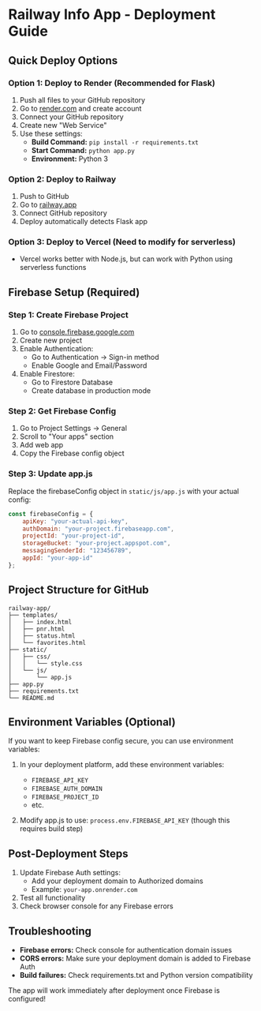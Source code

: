 # Railway Info App - Deployment Guide

## Quick Deploy Options

### Option 1: Deploy to Render (Recommended for Flask)
1. Push all files to your GitHub repository
2. Go to [render.com](https://render.com) and create account
3. Connect your GitHub repository
4. Create new "Web Service"
5. Use these settings:
   - **Build Command:** `pip install -r requirements.txt`
   - **Start Command:** `python app.py`
   - **Environment:** Python 3

### Option 2: Deploy to Railway
1. Push to GitHub
2. Go to [railway.app](https://railway.app)
3. Connect GitHub repository
4. Deploy automatically detects Flask app

### Option 3: Deploy to Vercel (Need to modify for serverless)
- Vercel works better with Node.js, but can work with Python using serverless functions

## Firebase Setup (Required)

### Step 1: Create Firebase Project
1. Go to [console.firebase.google.com](https://console.firebase.google.com)
2. Create new project
3. Enable Authentication:
   - Go to Authentication → Sign-in method
   - Enable Google and Email/Password
4. Enable Firestore:
   - Go to Firestore Database
   - Create database in production mode

### Step 2: Get Firebase Config
1. Go to Project Settings → General
2. Scroll to "Your apps" section
3. Add web app
4. Copy the Firebase config object

### Step 3: Update app.js
Replace the firebaseConfig object in `static/js/app.js` with your actual config:

```javascript
const firebaseConfig = {
    apiKey: "your-actual-api-key",
    authDomain: "your-project.firebaseapp.com", 
    projectId: "your-project-id",
    storageBucket: "your-project.appspot.com",
    messagingSenderId: "123456789",
    appId: "your-app-id"
};
```

## Project Structure for GitHub
```
railway-app/
├── templates/
│   ├── index.html
│   ├── pnr.html
│   ├── status.html
│   └── favorites.html
├── static/
│   ├── css/
│   │   └── style.css
│   └── js/
│       └── app.js
├── app.py
├── requirements.txt
└── README.md
```

## Environment Variables (Optional)
If you want to keep Firebase config secure, you can use environment variables:

1. In your deployment platform, add these environment variables:
   - `FIREBASE_API_KEY`
   - `FIREBASE_AUTH_DOMAIN`
   - `FIREBASE_PROJECT_ID`
   - etc.

2. Modify app.js to use: `process.env.FIREBASE_API_KEY` (though this requires build step)

## Post-Deployment Steps
1. Update Firebase Auth settings:
   - Add your deployment domain to Authorized domains
   - Example: `your-app.onrender.com`
2. Test all functionality
3. Check browser console for any Firebase errors

## Troubleshooting
- **Firebase errors:** Check console for authentication domain issues
- **CORS errors:** Make sure your deployment domain is added to Firebase Auth
- **Build failures:** Check requirements.txt and Python version compatibility

The app will work immediately after deployment once Firebase is configured!
